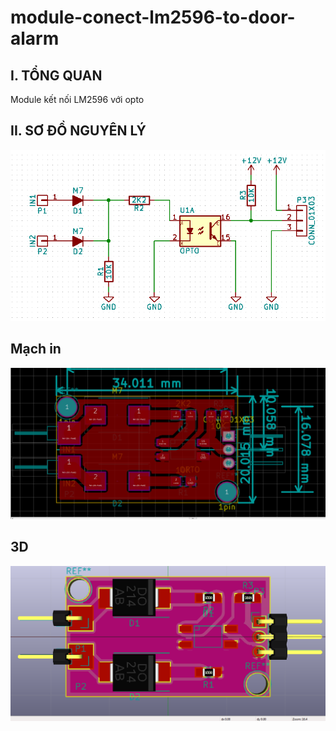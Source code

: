 # module-conect-lm2596-to-door-alarm
## I. TỔNG QUAN  
  Module kết nối LM2596 với opto
 
## II. SƠ ĐỒ NGUYÊN LÝ
![](./assets/sch.PNG)

## Mạch in

![](./assets/pcb.PNG)

## 3D
![](./assets/3D.PNG)
